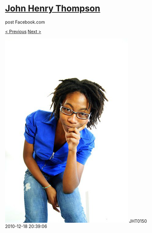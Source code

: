 # [John Henry Thompson](../README.md)
post Facebook.com

[< Previous](2010-12-18-24.md) [Next >](2010-12-18-26.md)

[![](../media/2010-12-18/Fam-2010-JHT0150.jpg)](../README.md)
JHT0150
2010-12-18 20:39:06